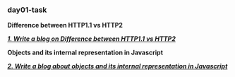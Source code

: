 ### day01-task

**Difference between HTTP1.1 vs HTTP2**

[**_1. Write a blog on Difference between HTTP1.1 vs HTTP2_**](https://docs.google.com/document/d/1e5MYERQbNJlVRiNceYe93-4D2fCqeHiEQ-5jieN4zy4/edit?usp=sharing)

**Objects and its internal representation in Javascript**

[**_2. Write a blog about objects and its internal representation in Javascript_**](https://docs.google.com/document/d/10_JpEI5w2i4sheaeJ4Crl55TkAoQbbcn1I8XXdZgCZs/edit?usp=sharing)


